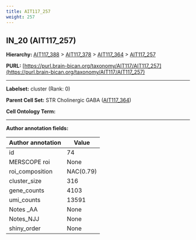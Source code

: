 ```yaml
---
title: AIT117_257
weight: 257
---
```

## IN_20 (AIT117_257)
<b>Hierarchy: </b>
[AIT117_388](../AIT117_388) >
[AIT117_378](../AIT117_378) >
[AIT117_364](../AIT117_364) >
[AIT117_257](../AIT117_257)

**PURL:** [https://purl.brain-bican.org/taxonomy/AIT117/AIT117_257](https://purl.brain-bican.org/taxonomy/AIT117/AIT117_257)

---


**Labelset:** cluster (Rank: 0)

**Parent Cell Set:** STR Cholinergic GABA ([AIT117_364](../AIT117_364))



**Cell Ontology Term:** 

[MARKER GENES.]: #


---

[TRANSFERRED ANNOTATIONS.]: #


[AUTHOR ANNOTATION FIELDS.]: #


**Author annotation fields:**

| Author annotation | Value |
|-------------------|-------|
|id|74|
|MERSCOPE roi|None|
|roi_composition|NAC(0.79) | PuPV(0.11) | GPi(0.06)|
|cluster_size|316|
|gene_counts|4103|
|umi_counts|13591|
|Notes _AA|None|
|Notes_NJJ|None|
|shiny_order|None|
